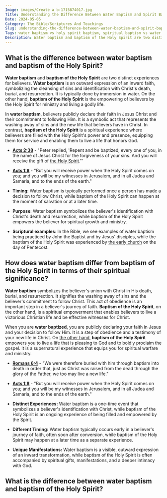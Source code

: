 ```yaml
---
Image: images/Create a b-1715874017.jpg
Title: Understanding the Difference Between Water Baptism and Spirit Baptism: A Comprehensive Guide for Christian Believers
Date: 2024-05-05
Category: The Bible/Scriptures And Teachings
Slug: understanding-the-difference-between-water-baptism-and-spirit-baptism-a-comprehensive-guide-for-christian-believers
Tags: water baptism vs holy spirit baptism, spiritual baptism vs water baptism, baptism of the holy spirit vs water, water baptism vs baptism of the holy spirit, difference between water baptism and baptism of the holy spirit, water baptism and spirit baptism, the bible, scriptures and teachings
Description: Water baptism and baptism of the Holy Spirit are two distinct experiences for believers Water baptism is an outward expression of an inward faith symbolizing the cleansing of sins and identification with Christs death burial and resurrection It is typically done by immersion in water On the other hand baptism
---
```




## What is the difference between water baptism and baptism of the Holy Spirit?

**Water baptism** and **baptism of the Holy Spirit** are two distinct experiences for believers. **Water baptism** is an outward expression of an inward faith, symbolizing the cleansing of sins and identification with Christ's death, burial, and resurrection. It is typically done by immersion in water. On the other hand, **baptism of the Holy Spirit** is the empowering of believers by the Holy Spirit for ministry and living a godly life.

In **water baptism**, believers publicly declare their faith in Jesus Christ and their commitment to following Him. It is a symbolic act that represents the washing away of sins and the new life that believers have in Christ. In contrast, **baptism of the Holy Spirit** is a spiritual experience where believers are filled with the Holy Spirit's power and presence, equipping them for service and enabling them to live a life that honors God. 

* **[Acts 2:38](https://www.bibleref.com/Acts/2/Acts-2-38.html)** - "Peter replied, 'Repent and be baptized, every one of you, in the name of Jesus Christ for the forgiveness of your sins. And you will receive the gift of [the Holy Spirit](/ultimate-spiritual-warfare-prayers-for-protection-powerful-strategies-for-christian-defense).'"
* **[Acts 1:8](https://www.bibleref.com/Acts/1/Acts-1-8.html)** - "But you will receive power when the Holy Spirit comes on you; and you will be my witnesses in Jerusalem, and in all Judea and Samaria, and to the ends of the earth."

* **Timing**: Water baptism is typically performed once a person has made a decision to follow Christ, while baptism of the Holy Spirit can happen at the moment of salvation or at a later time.
* **Purpose**: Water baptism symbolizes the believer's identification with Christ's death and resurrection, while baptism of the Holy Spirit empowers the believer for spiritual growth and ministry.
* **Scriptural examples**: In the Bible, we see examples of water baptism being practiced by John the Baptist and by Jesus' disciples, while the baptism of the Holy Spirit was experienced by [the early church](/the-origin-of-the-holy-spirit-in-scripture-a-comprehensive-guide) on the day of Pentecost.

## How does water baptism differ from baptism of the Holy Spirit in terms of their spiritual significance?

**Water baptism** symbolizes the believer's union with Christ in His death, burial, and resurrection. It signifies the washing away of sins and the believer's commitment to follow Christ. This act of obedience is an important step in a believer's journey of faith. **Baptism of the Holy Spirit**, on the other hand, is a spiritual empowerment that enables believers to live a victorious Christian life and be effective witnesses for Christ.

When you are **water baptized**, you are publicly declaring your faith in Jesus and your decision to follow Him. It is a step of obedience and a testimony of your new life in Christ. On [the other hand](/baptist-vs-non-denominational-exploring-the-key-differences), **baptism of the Holy Spirit** empowers you to live a life that is pleasing to God and to boldly proclaim the gospel. It is a supernatural experience that equips you for spiritual warfare and ministry.

* **[Romans 6:4](https://www.bibleref.com/Romans/6/Romans-6-4.html)** - "We were therefore buried with him through baptism into death in order that, just as Christ was raised from the dead through the glory of the Father, we too may live a new life."
* **[Acts 1:8](https://www.bibleref.com/Acts/1/Acts-1-8.html)** - "But you will receive power when the Holy Spirit comes on you; and you will be my witnesses in Jerusalem, and in all Judea and Samaria, and to the ends of the earth."

* **Distinct Experiences:** Water baptism is a one-time event that symbolizes a believer's identification with Christ, while baptism of the Holy Spirit is an ongoing experience of being filled and empowered by the Spirit.
* **Different Timing:** Water baptism typically occurs early in a believer's journey of faith, often soon after conversion, while baptism of the Holy Spirit may happen at a later time as a separate experience.
* **Unique Manifestations:** Water baptism is a visible, outward expression of an inward transformation, while baptism of the Holy Spirit is often accompanied by spiritual gifts, manifestations, and a deeper intimacy with God.
## What is the difference between water baptism and baptism of the Holy Spirit?